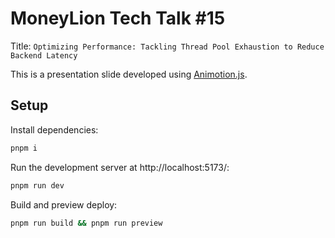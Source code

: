 # MoneyLion Tech Talk #15
Title: `Optimizing Performance: Tackling Thread Pool Exhaustion to Reduce Backend Latency`


This is a presentation slide developed using [Animotion.js](https://github.com/animotionjs/animotion).

## Setup

Install dependencies:

```sh
pnpm i
```

Run the development server at http://localhost:5173/:

```sh
pnpm run dev
```

Build and preview deploy:

```sh
pnpm run build && pnpm run preview
```
